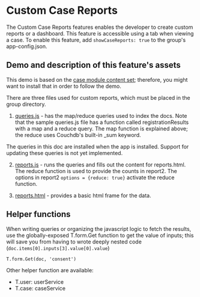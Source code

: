 # Custom Case Reports

The Custom Case Reports features enables the developer to create custom reports or a dashboard. This feature is accessible using a tab when viewing a case. To enable this feature, add `showCaseReports: true` to the group's app-config.json. 

## Demo and description of this feature's assets

This demo is based on the [case module content set](https://github.com/Tangerine-Community/Tangerine/tree/release/v3.11.0/content-sets/case-module); therefore, you might want to install that in order to follow the demo.

There are three files used for custom reports, which must be placed in the group directory. 

1. [queries.js](https://github.com/Tangerine-Community/Tangerine/blob/release/v3.11.0/content-sets/case-module/queries.js) - has the map/reduce queries used to index the docs. Note that the sample queries.js file has a function called registrationResults with a map and a reduce query. The map function is explained above; the reduce uses Couchdb's built-in _sum keyword. 

The queries in this doc are installed when the app is installed. Support for updating these queries is not yet implemented. 

2. [reports.js](https://github.com/Tangerine-Community/Tangerine/blob/release/v3.11.0/content-sets/case-module/reports.js) - runs the queries and fills out the content for reports.html. The reduce function is used to provide the counts in report2. The options in report2 `options = {reduce: true}` activate the reduce function. 

3. [reports.html](https://github.com/Tangerine-Community/Tangerine/blob/release/v3.11.0/content-sets/case-module/reports.html) - provides a basic html frame for the data. 

## Helper functions

When writing queries or organizing the javascript logic to fetch the results, use the globally-exposed T.form.Get function to get the value of inputs; this will save you from having to wrote deeply nested code (`doc.items[0].inputs[3].value[0].value`)

`T.form.Get(doc, 'consent')`

Other helper function are available:

- T.user: userService
- T.case: caseService





